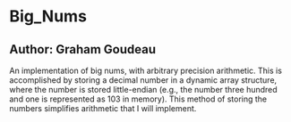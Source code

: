 Big_Nums
========

Author: Graham Goudeau
----------------------

An implementation of big nums, with arbitrary precision arithmetic.  This is
accomplished by storing a decimal number in a dynamic array structure, where
the number is stored little-endian (e.g., the number three hundred and one is 
represented as 103 in memory).  This method of storing the numbers simplifies
arithmetic that I will implement.
